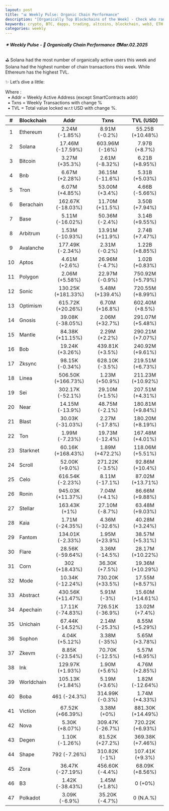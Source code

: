 ```yaml
---
layout: post
title: "📊 Weekly Pulse: Organic Chain Performance"
description: "[Organically Top Blockchains of the Week] - Check who ranked first this week in address, transactions and TVL"
keywords: crypto, BTC, dapps, trading, altcoins, blockchain, web3, ETH, investment, trends
categories: weekly
---
```


##### ✴ Weekly Pulse - 📌 *Organically Chain Performance ⏰Mar.02.2025*

⛳ Solana had the most number of organically active users this week and Solana had the highest number of chain transactions this week. While Ethereum has the highest TVL.

✨ Let’s dive a little:

Where :  
&nbsp; ▪ Addr = Weekly Active Address (except SmartContracts addr)  
&nbsp; ▪ Txns = Weekly Transactions with change %  
&nbsp; ▪ TVL = Total value locked w.r.t USD with change %.  

| # | Blockchain |   Addr   |   Txns  | TVL (USD) |
|:-:|:-----------|:--------:|:-------:|:---------:|
|1 | Ethereum | 2.24M (-1.85%) | 8.91M (-0.2%) | 55.25B (+10.48%) |
|2 | Solana | 17.46M (-17.59%) | 603.96M (-16%) | 7.97B (+8.7%) |
|3 | Bitcoin | 3.27M (+35.3%) | 2.61M (-8.32%) | 6.21B (+8.95%) |
|4 | Bnb | 6.67M (+2.28%) | 36.15M (-11.6%) | 5.31B (+5.03%) |
|5 | Tron | 6.07M (+4.85%) | 53.00M (+3.4%) | 4.66B (-5.66%) |
|6 | Berachain | 162.67K (-18.03%) | 11.70M (+11.5%) | 3.50B (+7.94%) |
|7 | Base | 5.11M (-16.02%) | 50.36M (-2.4%) | 3.14B (+9.55%) |
|8 | Arbitrum | 1.53M (-10.93%) | 13.91M (+11.9%) | 2.74B (+7.47%) |
|9 | Avalanche | 177.49K (-2.34%) | 2.31M (-0.2%) | 1.22B (+8.85%) |
|10 | Aptos | 4.61M (+2.6%) | 26.96M (-4.7%) | 1.02B (+0.83%) |
|11 | Polygon | 2.06M (+5.58%) | 22.97M (-0.9%) | 750.92M (+5.79%) |
|12 | Sonic | 130.25K (+181.33%) | 5.48M (+139.4%) | 720.55M (+8.99%) |
|13 | Optimism | 615.72K (+20.26%) | 6.70M (+16.8%) | 602.40M (+8.5%) |
|14 | Gnosis | 39.08K (-38.05%) | 2.06M (+32.7%) | 291.07M (+5.48%) |
|15 | Mantle | 84.38K (+11.15%) | 2.29M (+2.2%) | 290.21M (+7.07%) |
|16 | Bob | 19.24K (+3.26%) | 439.81K (+3.5%) | 240.92M (+9.61%) |
|17 | Zksync | 98.15K (-0.34%) | 628.10K (-3.5%) | 219.51M (+6.73%) |
|18 | Linea | 506.50K (+166.73%) | 1.23M (+50.9%) | 211.23M (+10.92%) |
|19 | Sei | 302.17K (-52.1%) | 29.10M (+1.5%) | 207.51M (+4.31%) |
|20 | Near | 14.15M (-13.9%) | 48.75M (-2.1%) | 180.81M (+9.84%) |
|21 | Blast | 30.03K (-31.03%) | 2.27M (-17.8%) | 180.20M (+8.19%) |
|22 | Ton | 1.99M (-7.23%) | 19.73M (-12.4%) | 167.48M (+4.01%) |
|23 | Starknet | 60.16K (+168.43%) | 1.89M (+472.2%) | 118.06M (+5.51%) |
|24 | Scroll | 52.00K (+9.0%) | 271.22K (-3.5%) | 92.86M (+10.4%) |
|25 | Celo | 616.54K (-2.23%) | 8.11M (-17.1%) | 87.02M (+13.71%) |
|26 | Ronin | 945.03K (+11.37%) | 7.04M (+4.1%) | 86.66M (+9.88%) |
|27 | Stellar | 163.43K (+1%) | 27.10M (-8.7%) | 63.48M (+9.03%) |
|28 | Kaia | 1.71M (-24.35%) | 4.36M (-32.6%) | 40.28M (+3.24%) |
|29 | Fantom | 134.01K (-2.33%) | 1.95M (+23.9%) | 38.57M (+5.31%) |
|30 | Flare | 28.56K (-59.64%) | 3.36M (-14.5%) | 28.17M (+10.22%) |
|31 | Corn | 302 (+18.43%) | 36.30K (+7.5%) | 19.36M (+10.29%) |
|32 | Mode | 10.34K (-12.24%) | 730.20K (+33.5%) | 17.55M (+8.57%) |
|33 | Abstract | 430.56K (+11.47%) | 5.91M (-3%) | 15.60M (+14.61%) |
|34 | Apechain | 17.11K (-74.83%) | 726.51K (-36.9%) | 13.02M (+7.4%) |
|35 | Unichain | 67.44K (-14.52%) | 2.14M (-25.3%) | 8.55M (+5.29%) |
|36 | Sophon | 4.04K (+5.12%) | 3.38M (-35%) | 5.65M (+3.78%) |
|37 | Zkevm | 8.85K (-23.54%) | 70.70K (-12.5%) | 5.57M (+6.95%) |
|38 | Ink | 129.97K (+1.93%) | 1.90M (+5.6%) | 4.76M (+2.85%) |
|39 | Worldchain | 105.13K (+1.84%) | 5.19M (+3.6%) | 1.82M (-12.64%) |
|40 | Boba | 461 (-24.3%) | 314.99K (-0.3%) | 1.74M (+4.33%) |
|41 | Viction | 67.52K (+66.39%) | 3.38M (+0%) | 881.30K (+14.49%) |
|42 | Nova | 5.30K (+8.07%) | 309.47K (-26.7%) | 720.22K (+6.93%) |
|43 | Degen | 1.10K (-1.26%) | 81.52K (+27.2%) | 369.38K (+7.46%) |
|44 | Shape | 792 (-7.26%) | 310.82K (-1%) | 107.41K (+9.3%) |
|45 | Zora | 36.47K (-27.19%) | 456.60K (-4.4%) | 68.09K (+8.56%) |
|46 | B3 | 1.42K (-38.43%) | 1.45M (+1.8%) | 0 (+0%) |
|47 | Polkadot | 3.09K (-6.9%) | 35.20K (-4.7%) | 0 (N.A.%) |